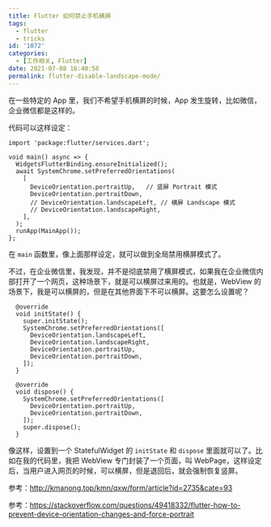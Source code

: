 ```yaml
---
title: Flutter 如何禁止手机横屏
tags:
  - flutter
  - tricks
id: '1072'
categories:
  - [工作相关, Flutter]
date: 2021-07-08 16:40:58
permalink: flutter-disable-landscape-mode/
---
```


在一些特定的 App 里，我们不希望手机横屏的时候，App 发生旋转，比如微信，企业微信都是这样的。

代码可以这样设定：

```generic
import 'package:flutter/services.dart';

void main() async => {
  WidgetsFlutterBinding.ensureInitialized();
  await SystemChrome.setPreferredOrientations(
    [
      DeviceOrientation.portraitUp,   // 竖屏 Portrait 模式
      DeviceOrientation.portraitDown, 
      // DeviceOrientation.landscapeLeft, // 横屏 Landscape 模式
      // DeviceOrientation.landscapeRight,
    ],
  );
  runApp(MainApp());
};
```

在 `main` 函数里，像上面那样设定，就可以做到全局禁用横屏模式了。

不过，在企业微信里，我发现，并不是彻底禁用了横屏模式，如果我在企业微信内部打开了一个网页，这种场景下，就是可以横屏过来用的。也就是，WebView 的场景下，我是可以横屏的，但是在其他界面下不可以横屏。这要怎么设置呢？

```generic
  @override
  void initState() {
    super.initState();
    SystemChrome.setPreferredOrientations([
      DeviceOrientation.landscapeLeft,
      DeviceOrientation.landscapeRight,
      DeviceOrientation.portraitUp,
      DeviceOrientation.portraitDown,
    ]);
  }

  @override
  void dispose() {
    SystemChrome.setPreferredOrientations([
      DeviceOrientation.portraitUp,
      DeviceOrientation.portraitDown,
    ]);
    super.dispose();
  }
```

像这样，设置到一个 StatefulWidget 的 `initState` 和 `dispose` 里面就可以了。比如在我的代码里，我把 WebView 专门封装了一个页面，叫 WebPage，这样设定后，当用户进入网页的时候，可以横屏，但是退回后，就会强制恢复竖屏。

参考：http://kmanong.top/kmn/qxw/form/article?id=2735&cate=93

参考：https://stackoverflow.com/questions/49418332/flutter-how-to-prevent-device-orientation-changes-and-force-portrait